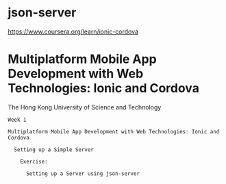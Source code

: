 # json-server
https://www.coursera.org/learn/ionic-cordova

# Multiplatform Mobile App Development with Web Technologies: Ionic and Cordova
The Hong Kong University of Science and Technology
    
    Week 1

    Multiplatform Mobile App Development with Web Technologies: Ionic and Cordova
  
      Setting up a Simple Server

        Exercise:
        
          Setting up a Server using json-server
